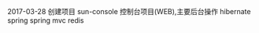 2017-03-28  创建项目
    sun-console 控制台项目(WEB),主要后台操作
        hibernate
        spring
        spring mvc
        redis